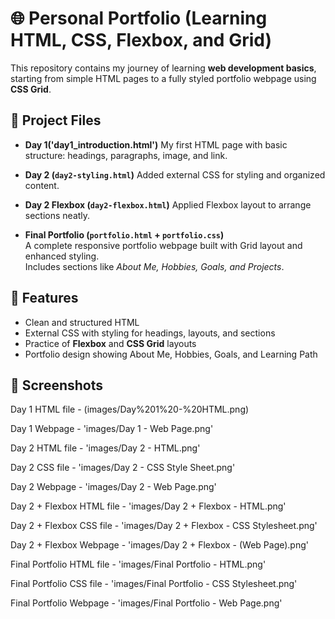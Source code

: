 # 🌐 Personal Portfolio (Learning HTML, CSS, Flexbox, and Grid)
This repository contains my journey of learning **web development basics**, starting from simple HTML pages to a fully styled portfolio webpage using **CSS Grid**.  

## 📂 Project Files

- **Day 1('day1_introduction.html')**
  My first HTML page with basic structure: headings, paragraphs, image, and link.  

- **Day 2 (`day2-styling.html`)**
  Added external CSS for styling and organized content.  

- **Day 2 Flexbox (`day2-flexbox.html`)**
  Applied Flexbox layout to arrange sections neatly.  

- **Final Portfolio (`portfolio.html` + `portfolio.css`)**  
  A complete responsive portfolio webpage built with Grid layout and enhanced styling.  
  Includes sections like *About Me, Hobbies, Goals, and Projects*.  


## 🎯 Features
- Clean and structured HTML  
- External CSS with styling for headings, layouts, and sections  
- Practice of **Flexbox** and **CSS Grid** layouts  
- Portfolio design showing About Me, Hobbies, Goals, and Learning Path  


## 📸 Screenshots
Day 1 HTML file - (images/Day%201%20-%20HTML.png)

Day 1 Webpage - 'images/Day 1 - Web Page.png'

Day 2 HTML file - 'images/Day 2 - HTML.png'

Day 2 CSS file - 'images/Day 2 - CSS Style Sheet.png'

Day 2 Webpage - 'images/Day 2 - Web Page.png'

Day 2 + Flexbox HTML file - 'images/Day 2 + Flexbox - HTML.png'

Day 2 + Flexbox CSS file - 'images/Day 2 + Flexbox - CSS Stylesheet.png'

Day 2 + Flexbox Webpage - 'images/Day 2 + Flexbox - (Web Page).png'

Final Portfolio HTML file - 'images/Final Portfolio - HTML.png'

Final Portfolio CSS file - 'images/Final Portfolio - CSS Stylesheet.png'

Final Portfolio Webpage - 'images/Final Portfolio - Web Page.png'




